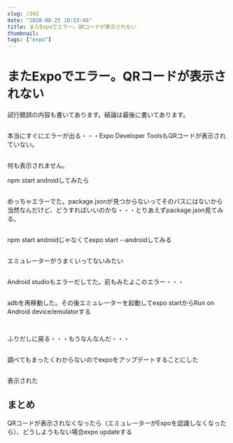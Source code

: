 ```yaml
---
slug: /342
date: "2020-08-25 10:53:45"
title: またExpoでエラー。QRコードが表示されない
thumbnail: 
tags: ["expo"]
---
```

# またExpoでエラー。QRコードが表示されない
<!-- wp:paragraph {"className":"is-style-alert-box"} -->
<p class="is-style-alert-box">試行錯誤の内容も書いてあります。結論は最後に書いてあります。</p>
<!-- /wp:paragraph -->

<!-- wp:image {"id":354,"sizeSlug":"large"} -->
<figure class="wp-block-image size-large"><img src="https://totolog34.com/wp/wp-content/uploads/2020/08/image-39.png" alt="" class="wp-image-354"/></figure>
<!-- /wp:image -->

<!-- wp:paragraph -->
<p>本当にすぐにエラーが出る・・・Expo Developer ToolsもQRコードが表示されていない。</p>
<!-- /wp:paragraph -->

<!-- wp:image {"id":343,"sizeSlug":"large"} -->
<figure class="wp-block-image size-large"><img src="https://totolog34.com/wp/wp-content/uploads/2020/08/image-29.png" alt="" class="wp-image-343"/></figure>
<!-- /wp:image -->

<!-- wp:paragraph -->
<p>何も表示されません。</p>
<!-- /wp:paragraph -->

<!-- wp:paragraph -->
<p><span class="bold-red">npm start android</span>してみたら</p>
<!-- /wp:paragraph -->

<!-- wp:image {"id":344,"sizeSlug":"large"} -->
<figure class="wp-block-image size-large"><img src="https://totolog34.com/wp/wp-content/uploads/2020/08/image-30.png" alt="" class="wp-image-344"/></figure>
<!-- /wp:image -->

<!-- wp:paragraph -->
<p>めっちゃエラーでた。<span class="bold-blue">package.jsonが見つからない</span>ってそのパスにはないから当然なんだけど、どうすればいいのかな・・・とりあえずpackage.json見てみる。</p>
<!-- /wp:paragraph -->

<!-- wp:image {"id":346,"sizeSlug":"large"} -->
<figure class="wp-block-image size-large"><img src="https://totolog34.com/wp/wp-content/uploads/2020/08/image-31.png" alt="" class="wp-image-346"/></figure>
<!-- /wp:image -->

<!-- wp:paragraph -->
<p><span class="bold-blue">npm start android</span>じゃなくて<span class="bold-blue">expo start --android</span>してみる</p>
<!-- /wp:paragraph -->

<!-- wp:image {"id":347,"sizeSlug":"large"} -->
<figure class="wp-block-image size-large"><img src="https://totolog34.com/wp/wp-content/uploads/2020/08/image-32.png" alt="" class="wp-image-347"/></figure>
<!-- /wp:image -->

<!-- wp:paragraph -->
<p>エミュレーターがうまくいってないみたい</p>
<!-- /wp:paragraph -->

<!-- wp:image {"id":349,"sizeSlug":"large"} -->
<figure class="wp-block-image size-large"><img src="https://totolog34.com/wp/wp-content/uploads/2020/08/image-34.png" alt="" class="wp-image-349"/></figure>
<!-- /wp:image -->

<!-- wp:paragraph -->
<p>Android studioもエラーだしてた。前もみたよこのエラー・・・</p>
<!-- /wp:paragraph -->

<!-- wp:image {"id":350,"sizeSlug":"large"} -->
<figure class="wp-block-image size-large"><img src="https://totolog34.com/wp/wp-content/uploads/2020/08/image-35.png" alt="" class="wp-image-350"/></figure>
<!-- /wp:image -->

<!-- wp:paragraph -->
<p>adbを再移動した。その後エミュレーターを起動して<span class="bold-blue">expo start</span>から<span class="bold-blue">Run on Android device/emulator</span>する</p>
<!-- /wp:paragraph -->

<!-- wp:image {"id":351,"sizeSlug":"large"} -->
<figure class="wp-block-image size-large"><img src="https://totolog34.com/wp/wp-content/uploads/2020/08/image-36.png" alt="" class="wp-image-351"/></figure>
<!-- /wp:image -->

<!-- wp:image {"id":352,"sizeSlug":"large"} -->
<figure class="wp-block-image size-large"><img src="https://totolog34.com/wp/wp-content/uploads/2020/08/image-37.png" alt="" class="wp-image-352"/></figure>
<!-- /wp:image -->

<!-- wp:paragraph -->
<p>ふりだしに戻る・・・もうなんなんだ・・・</p>
<!-- /wp:paragraph -->

<!-- wp:image {"id":353,"sizeSlug":"large"} -->
<figure class="wp-block-image size-large"><img src="https://totolog34.com/wp/wp-content/uploads/2020/08/image-38.png" alt="" class="wp-image-353"/></figure>
<!-- /wp:image -->

<!-- wp:paragraph -->
<p>調べてもまったくわからないのでexpoをアップデートすることにした</p>
<!-- /wp:paragraph -->

<!-- wp:image {"id":357,"sizeSlug":"large"} -->
<figure class="wp-block-image size-large"><img src="https://totolog34.com/wp/wp-content/uploads/2020/08/名称未設定-1-1.png" alt="" class="wp-image-357"/></figure>
<!-- /wp:image -->

<!-- wp:paragraph -->
<p>表示された</p>
<!-- /wp:paragraph -->

<!-- wp:paragraph -->
<p></p>
<!-- /wp:paragraph -->

<!-- wp:heading -->
<h2>まとめ</h2>
<!-- /wp:heading -->

<!-- wp:paragraph -->
<p>QRコードが表示されなくなったら（エミュレーターがExpoを認識しなくなったら）、どうしようもない場合expo updateする</p>
<!-- /wp:paragraph -->

<!-- wp:paragraph -->
<p></p>
<!-- /wp:paragraph -->